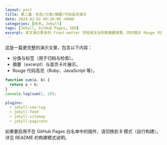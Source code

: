 ```yaml
---
layout: post
title: 第二篇：标签/分类/摘要/代码高亮演示
date: 2024-02-01 09:30:00 +0800
categories: [技术, Jekyll]
tags: [Jekyll, GitHub Pages, SEO]
excerpt: 本文演示更多的 front-matter 字段用法与列表摘要效果，同时展示 Rouge 代码高亮的样式效果。
---
```


这是一篇更完整的演示文章，包含以下内容：

- 分类与标签（用于归档与检索）。
- 摘要（excerpt）与首页卡片展示。
- Rouge 代码高亮（Ruby、JavaScript 等）。

```js
function sum(a, b) {
  return a + b;
}
console.log(sum(1, 2));
```

```yaml
plugins:
  - jekyll-seo-tag
  - jekyll-feed
  - jekyll-sitemap
  - jekyll-paginate
```

如果要启用不在 GitHub Pages 白名单中的插件，请切换到 B 模式（自行构建）。详见 README 的构建模式说明。

